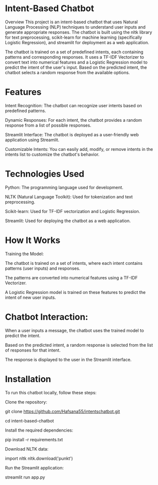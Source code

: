 # Intent-Based Chatbot

Overview
This project is an intent-based chatbot that uses Natural Language Processing (NLP) techniques to understand user inputs and generate appropriate responses. The chatbot is built using the nltk library for text preprocessing, scikit-learn for machine learning (specifically Logistic Regression), and streamlit for deployment as a web application.

The chatbot is trained on a set of predefined intents, each containing patterns and corresponding responses. It uses a TF-IDF Vectorizer to convert text into numerical features and a Logistic Regression model to predict the intent of the user's input. Based on the predicted intent, the chatbot selects a random response from the available options.

# Features
Intent Recognition: The chatbot can recognize user intents based on predefined patterns.

Dynamic Responses: For each intent, the chatbot provides a random response from a list of possible responses.

Streamlit Interface: The chatbot is deployed as a user-friendly web application using Streamlit.

Customizable Intents: You can easily add, modify, or remove intents in the intents list to customize the chatbot's behavior.

# Technologies Used
Python: The programming language used for development.

NLTK (Natural Language Toolkit): Used for tokenization and text preprocessing.

Scikit-learn: Used for TF-IDF vectorization and Logistic Regression.

Streamlit: Used for deploying the chatbot as a web application.

# How It Works
Training the Model:

The chatbot is trained on a set of intents, where each intent contains patterns (user inputs) and responses.

The patterns are converted into numerical features using a TF-IDF Vectorizer.

A Logistic Regression model is trained on these features to predict the intent of new user inputs.

# Chatbot Interaction:

When a user inputs a message, the chatbot uses the trained model to predict the intent.

Based on the predicted intent, a random response is selected from the list of responses for that intent.

The response is displayed to the user in the Streamlit interface.

# Installation
To run this chatbot locally, follow these steps:

Clone the repository:

git clone https://github.com/Hafsana55/intentschatbot.git

cd intent-based-chatbot

Install the required dependencies:

pip install -r requirements.txt

Download NLTK data:

import nltk
nltk.download('punkt')

Run the Streamlit application:

streamlit run app.py
